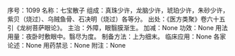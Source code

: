 序号：1099
名称：七宝散子
组成：真珠少许，龙脑少许，琥珀少许，朱砂少许，紫贝（烧过）、乌贼鱼骨、石决明（烧过）各等分。
出处：《医方类聚》卷六十五引《龙树菩萨眼论》。
主治：外障，眼翳膜渐生。
加减：None
功效：None
用法用量：夜卧时敷眼中。翳尽为度。
制备方法：上为细末。
临床应用：None
各家论述：None
用药禁忌：None
附注：None
